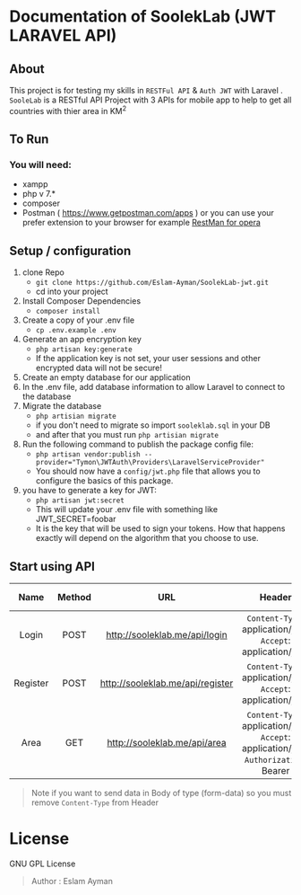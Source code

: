 # Documentation of SoolekLab (JWT LARAVEL API)
## About
This project is  for testing my skills in `RESTFul API` & `Auth JWT` with Laravel  .
`SooleLab` is a RESTful API Project with 3 APIs for mobile app to help to get all countries with thier area in KM<sup>2</sup>

## To Run
### You will need:
- xampp
- php v 7.*
- composer
- Postman ( https://www.getpostman.com/apps )
or you can use your prefer extension to your browser for example [ RestMan for opera ](https://addons.opera.com/en/extensions/details/restman/)

## Setup / configuration
 1. clone Repo 
    - `git clone https://github.com/Eslam-Ayman/SoolekLab-jwt.git`
    - cd into your project
 2. Install Composer Dependencies
    - ```composer install```
 3. Create a copy of your .env file
    - ```cp .env.example .env```
 4. Generate an app encryption key
    - ```php artisan key:generate```
    - If the application key is not set, your user sessions and other encrypted data will not be secure!
 5. Create an empty database for our application
 6. In the .env file, add database information to allow Laravel to connect to the database
 7. Migrate the database
    - `php artisian migrate`
    - if you don't need to migrate so import `sooleklab.sql` in your DB
    - and after that you must run `php artisian migrate` 
 8. Run the following command to publish the package config file:
    - `php artisan vendor:publish --provider="Tymon\JWTAuth\Providers\LaravelServiceProvider"`
    - You should now have a `config/jwt.php` file that allows you to configure the basics of this package.
 9. you have to generate a key for JWT:
    - `php artisan jwt:secret`
    -  This will update your .env file with something like JWT_SECRET=foobar
    -  It is the key that will be used to sign your tokens. How that happens exactly will depend on the algorithm that you choose to use.

## Start using API
| Name       | Method   | URL  							   | Header  													   | Body ( **RAW** ) not (form-data) |
| :----------: |:--------:| :--------------------------------: | :--------------------------------------------------------------:| :-----:|
| Login      | POST 	| http://sooleklab.me/api/login    | `Content-Type`: application/json <br> `Accept`: application/json | `Required Data`: (email, password) <br> `Optional Data`: (null) |
| Register   | POST 	| http://sooleklab.me/api/register | `Content-Type`: application/json <br> `Accept`: application/json | `Required Data`: (name, email, password, password_confirmation) <br> `Optional Data`: (null)  |
| Area 		 | GET  	| http://sooleklab.me/api/area     | `Content-Type`: application/json <br> `Accept`: application/json <br> `Authorization`: Bearer <Token-Here> |  null  |

> Note if you want to send data in Body of type (form-data) so you must remove `Content-Type` from Header


# License 
GNU GPL License
> Author : Eslam Ayman 
